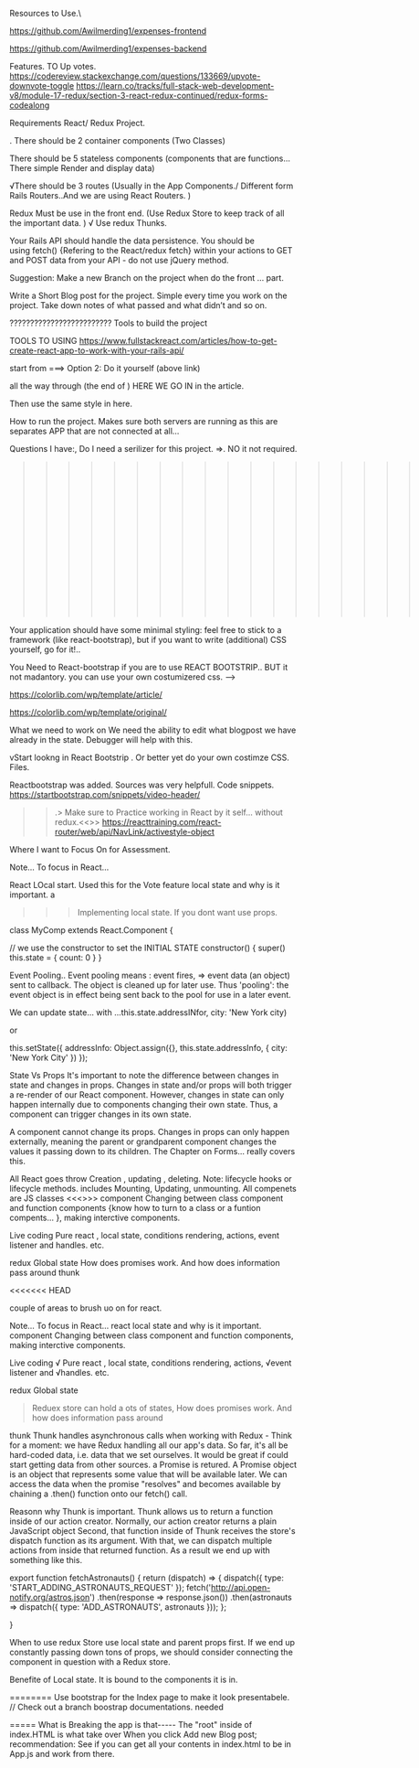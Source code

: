  Resources to Use.\
 <!--  All requirment met. -->
 https://github.com/Awilmerding1/expenses-frontend

 https://github.com/Awilmerding1/expenses-backend


Features. TO Up votes. 
https://codereview.stackexchange.com/questions/133669/upvote-downvote-toggle
https://learn.co/tracks/full-stack-web-development-v8/module-17-redux/section-3-react-redux-continued/redux-forms-codealong

 <!-- Requiments. -->

Requirements  React/ Redux Project.

. There should be 2 container components (Two Classes)

There should be 5 stateless components (components that are functions… There simple Render and display data)

√There should be 3 routes (Usually in the App Components./  Different form Rails Routers..And we are using React Routers. )

Redux  Must be use  in the front end.  (Use Redux Store  to keep track of all the important  data. )
√ Use redux Thunks.

Your Rails API should handle the data persistence. You should be using fetch()   {Refering to the React/redux fetch} within your actions to GET and POST data from your API - do not use jQuery method.



 Suggestion:
 Make a new Branch on the project when do the front … part. 

Write a Short Blog post for the project. Simple every time you work on the project. Take down notes of what passed and what didn’t and so on. 

?????????????????????????
Tools to build the project
 

TOOLS TO USING
 https://www.fullstackreact.com/articles/how-to-get-create-react-app-to-work-with-your-rails-api/

 start from  ===> Option 2: Do it yourself   (above link)
  
all the way through (the end of )  HERE WE GO IN  in the article. 


 Then use the same style in here. 


 How to run the project.
Makes sure both servers are running as this are separates APP that are not connected at all… 
 


Questions I have:,
 Do I need a serilizer for this project. =>. NO it not required.
>>>>>>>>>>>>>>>>>>>>>..
Front-End parts

Your application should have some minimal styling: feel free to stick to a framework (like react-bootstrap), but if you want to write (additional) CSS yourself, go for it!.. 

You Need to React-bootstrap if you are to use REACT BOOTSTRIP..  BUT it not madantory. you can use your own costumizered css. -->

https://colorlib.com/wp/template/article/

 https://colorlib.com/wp/template/original/



  What we need to work on 
 We need the ability to edit what blogpost we have already in the state. 
 Debugger will help with this.

 vStart lookng in React Bootstrip . Or better yet do your own costimze CSS. Files. 


 Reactbootstrap was added. 
   Sources was very helpfull. Code snippets.
 https://startbootstrap.com/snippets/video-header/



<!--  redux=>  state Used in Muliple place.....  
    redux goes upon act.....
 -->


 >>.> Make sure to Practice working in React  by it self... without redux.<<>>
 https://reacttraining.com/react-router/web/api/NavLink/activestyle-object



  Where I want to Focus On for Assessment. 

  Note… To focus in React… 

React LOcal start. Used this for the Vote feature
 local state and why is it important.  a 

 >>> Implementing local state. If you dont want use props. 

 class MyComp extends React.Component {
 
  // we use the constructor to set the INITIAL STATE
  constructor() {
    super()
    this.state = {
      count: 0
    }
  }
 


Event Pooling..
 Event pooling means : 
 event fires, =>  event data (an object)  sent to callback. 
 The object is  cleaned up for later use. 
 Thus 'pooling': the event object is in effect being sent back to the pool for use in a later event. 

We can update state... with 
 ...this.state.addressINfor, city: 'New York city)

 or

 this.setState({
  addressInfo: Object.assign({}, this.state.addressInfo, {
    city: 'New York City'
  })
});


State Vs Props
 It's important to note the difference between changes in state and changes in props. Changes in state and/or props will both trigger a re-render of our React component. However, changes in state can only happen internally due to components changing their own state. Thus, a component can trigger changes in its own state.


A component cannot change its props. Changes in props can only happen externally, meaning the parent or grandparent component changes the values it passing down to its children.
   The Chapter on Forms... really covers this. 

>>>>>>
All React goes throw Creation , updating , deleting. 
Note:  lifecycle hooks or lifecycle methods. includes Mounting, Updating,  unmounting. 
 All compenets are JS classes
 <<<>>>
component 
Changing between class component and function components {know how to turn to a class or a funtion compents... },
making interctive components. 

Live coding
 Pure react , local state, 
conditions rendering, actions, event listener and handles. etc. 

redux
Global state 
How does promises work. And how does information pass around
thunk

<<<<<<< HEAD
>>>>>>>>>>>>>>>>
 couple of areas to brush uo on for react. 

 Note… To focus in React… 
react
 local state and why is it important. 
component 
Changing between class component and function components,
making interctive components. 

Live coding
 √ Pure react , local state, 
conditions rendering, actions,
√event listener and √handles. etc. 

redux
Global state 
> Reduex store can hold a ots of states, 
How does promises work. And how does information pass around

thunk
  Thunk handles asynchronous calls when working with Redux - Think for a moment: we have Redux handling all our app's data. So far, it's all be hard-coded data, i.e. data that we set ourselves. It would be great if could start getting data from other sources.
 a Promise is retured. A Promise object is an object that represents some value that will be available later. We can access the data when the promise "resolves" and becomes available by chaining a  .then() function onto our fetch() call.

  Reasonn why Thunk is important. 
     Thunk allows us to return a function inside of our action creator. Normally, our action creator returns a plain JavaScript object
      Second, that function inside of Thunk receives the store's dispatch function as its argument. With that, we can dispatch multiple actions from inside that returned function.
 As a result we end up with something like this. 
  
  export function fetchAstronauts() {
  return (dispatch) => {
    dispatch({ type: 'START_ADDING_ASTRONAUTS_REQUEST' });
    fetch('http://api.open-notify.org/astros.json')
      .then(response => response.json())
      .then(astronauts => dispatch({ type: 'ADD_ASTRONAUTS', astronauts }));
  };
  <!-- Notice that we can  Dispact from inside the  returned function in here as well.  
  <!-- we first dispatch an action to state that we are about to make a request to our API. Then we make the request. We do not hit our then() function until the response is received, this means that we are not dispatching our action of type 'ADD_ASTRONAUTS' until we receive our data. Thus, we are able to send along that data. -->
}

When to use redux Store 
 use local state and parent props first.
  If we end up constantly passing down tons of props,
  we should consider connecting the component in question with a Redux store.

  Benefite of Local state.
   It is bound to the components it is in.
<!-- ======= -->



======== Use bootstrap for the Index page to make it look presentabele. 
// Check out a branch 
 boostrap documentations.  needed


 ===== What is Breaking the app is that-----
  The  "root" inside of index.HTML is what take over When you click Add new Blog post;
   recommendation: See if you can get all your contents in index.html to be in  App.js and work from there. 